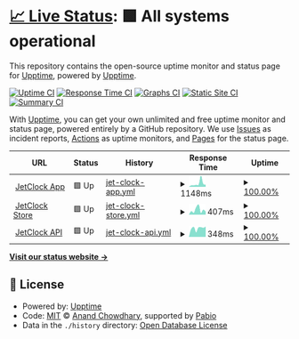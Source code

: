 # [📈 Live Status](https://status.jetclock.io): <!--live status--> **🟩 All systems operational**

This repository contains the open-source uptime monitor and status page for [Upptime](https://upptime.js.org), powered by [Upptime](https://github.com/upptime/upptime).

[![Uptime CI](https://github.com/oliverrees/jetclock-status/workflows/Uptime%20CI/badge.svg)](https://github.com/oliverrees/jetclock-status/actions?query=workflow%3A%22Uptime+CI%22)
[![Response Time CI](https://github.com/oliverrees/jetclock-status/workflows/Response%20Time%20CI/badge.svg)](https://github.com/oliverrees/jetclock-status/actions?query=workflow%3A%22Response+Time+CI%22)
[![Graphs CI](https://github.com/oliverrees/jetclock-status/workflows/Graphs%20CI/badge.svg)](https://github.com/oliverrees/jetclock-status/actions?query=workflow%3A%22Graphs+CI%22)
[![Static Site CI](https://github.com/oliverrees/jetclock-status/workflows/Static%20Site%20CI/badge.svg)](https://github.com/oliverrees/jetclock-status/actions?query=workflow%3A%22Static+Site+CI%22)
[![Summary CI](https://github.com/oliverrees/jetclock-status/workflows/Summary%20CI/badge.svg)](https://github.com/oliverrees/jetclock-status/actions?query=workflow%3A%22Summary+CI%22)

With [Upptime](https://upptime.js.org), you can get your own unlimited and free uptime monitor and status page, powered entirely by a GitHub repository. We use [Issues](https://github.com/upptime/upptime/issues) as incident reports, [Actions](https://github.com/oliverrees/jetclock-status/actions) as uptime monitors, and [Pages](https://status.jetclock.io) for the status page.

<!--start: status pages-->
<!-- This summary is generated by Upptime (https://github.com/upptime/upptime) -->
<!-- Do not edit this manually, your changes will be overwritten -->
<!-- prettier-ignore -->
| URL | Status | History | Response Time | Uptime |
| --- | ------ | ------- | ------------- | ------ |
| <img alt="" src="https://icons.duckduckgo.com/ip3/app.jetclock.io.ico" height="13"> [JetClock App](https://app.jetclock.io) | 🟩 Up | [jet-clock-app.yml](https://github.com/jetclock/jetclock-status/commits/HEAD/history/jet-clock-app.yml) | <details><summary><img alt="Response time graph" src="./graphs/jet-clock-app/response-time-week.png" height="20"> 1148ms</summary><br><a href="https://status.jetclock.io/history/jet-clock-app"><img alt="Response time 689" src="https://img.shields.io/endpoint?url=https%3A%2F%2Fraw.githubusercontent.com%2Fjetclock%2Fjetclock-status%2FHEAD%2Fapi%2Fjet-clock-app%2Fresponse-time.json"></a><br><a href="https://status.jetclock.io/history/jet-clock-app"><img alt="24-hour response time 713" src="https://img.shields.io/endpoint?url=https%3A%2F%2Fraw.githubusercontent.com%2Fjetclock%2Fjetclock-status%2FHEAD%2Fapi%2Fjet-clock-app%2Fresponse-time-day.json"></a><br><a href="https://status.jetclock.io/history/jet-clock-app"><img alt="7-day response time 1148" src="https://img.shields.io/endpoint?url=https%3A%2F%2Fraw.githubusercontent.com%2Fjetclock%2Fjetclock-status%2FHEAD%2Fapi%2Fjet-clock-app%2Fresponse-time-week.json"></a><br><a href="https://status.jetclock.io/history/jet-clock-app"><img alt="30-day response time 720" src="https://img.shields.io/endpoint?url=https%3A%2F%2Fraw.githubusercontent.com%2Fjetclock%2Fjetclock-status%2FHEAD%2Fapi%2Fjet-clock-app%2Fresponse-time-month.json"></a><br><a href="https://status.jetclock.io/history/jet-clock-app"><img alt="1-year response time 689" src="https://img.shields.io/endpoint?url=https%3A%2F%2Fraw.githubusercontent.com%2Fjetclock%2Fjetclock-status%2FHEAD%2Fapi%2Fjet-clock-app%2Fresponse-time-year.json"></a></details> | <details><summary><a href="https://status.jetclock.io/history/jet-clock-app">100.00%</a></summary><a href="https://status.jetclock.io/history/jet-clock-app"><img alt="All-time uptime 100.00%" src="https://img.shields.io/endpoint?url=https%3A%2F%2Fraw.githubusercontent.com%2Fjetclock%2Fjetclock-status%2FHEAD%2Fapi%2Fjet-clock-app%2Fuptime.json"></a><br><a href="https://status.jetclock.io/history/jet-clock-app"><img alt="24-hour uptime 100.00%" src="https://img.shields.io/endpoint?url=https%3A%2F%2Fraw.githubusercontent.com%2Fjetclock%2Fjetclock-status%2FHEAD%2Fapi%2Fjet-clock-app%2Fuptime-day.json"></a><br><a href="https://status.jetclock.io/history/jet-clock-app"><img alt="7-day uptime 100.00%" src="https://img.shields.io/endpoint?url=https%3A%2F%2Fraw.githubusercontent.com%2Fjetclock%2Fjetclock-status%2FHEAD%2Fapi%2Fjet-clock-app%2Fuptime-week.json"></a><br><a href="https://status.jetclock.io/history/jet-clock-app"><img alt="30-day uptime 100.00%" src="https://img.shields.io/endpoint?url=https%3A%2F%2Fraw.githubusercontent.com%2Fjetclock%2Fjetclock-status%2FHEAD%2Fapi%2Fjet-clock-app%2Fuptime-month.json"></a><br><a href="https://status.jetclock.io/history/jet-clock-app"><img alt="1-year uptime 100.00%" src="https://img.shields.io/endpoint?url=https%3A%2F%2Fraw.githubusercontent.com%2Fjetclock%2Fjetclock-status%2FHEAD%2Fapi%2Fjet-clock-app%2Fuptime-year.json"></a></details>
| <img alt="" src="https://icons.duckduckgo.com/ip3/jetclock.io.ico" height="13"> [JetClock Store](https://jetclock.io) | 🟩 Up | [jet-clock-store.yml](https://github.com/jetclock/jetclock-status/commits/HEAD/history/jet-clock-store.yml) | <details><summary><img alt="Response time graph" src="./graphs/jet-clock-store/response-time-week.png" height="20"> 407ms</summary><br><a href="https://status.jetclock.io/history/jet-clock-store"><img alt="Response time 399" src="https://img.shields.io/endpoint?url=https%3A%2F%2Fraw.githubusercontent.com%2Fjetclock%2Fjetclock-status%2FHEAD%2Fapi%2Fjet-clock-store%2Fresponse-time.json"></a><br><a href="https://status.jetclock.io/history/jet-clock-store"><img alt="24-hour response time 270" src="https://img.shields.io/endpoint?url=https%3A%2F%2Fraw.githubusercontent.com%2Fjetclock%2Fjetclock-status%2FHEAD%2Fapi%2Fjet-clock-store%2Fresponse-time-day.json"></a><br><a href="https://status.jetclock.io/history/jet-clock-store"><img alt="7-day response time 407" src="https://img.shields.io/endpoint?url=https%3A%2F%2Fraw.githubusercontent.com%2Fjetclock%2Fjetclock-status%2FHEAD%2Fapi%2Fjet-clock-store%2Fresponse-time-week.json"></a><br><a href="https://status.jetclock.io/history/jet-clock-store"><img alt="30-day response time 412" src="https://img.shields.io/endpoint?url=https%3A%2F%2Fraw.githubusercontent.com%2Fjetclock%2Fjetclock-status%2FHEAD%2Fapi%2Fjet-clock-store%2Fresponse-time-month.json"></a><br><a href="https://status.jetclock.io/history/jet-clock-store"><img alt="1-year response time 399" src="https://img.shields.io/endpoint?url=https%3A%2F%2Fraw.githubusercontent.com%2Fjetclock%2Fjetclock-status%2FHEAD%2Fapi%2Fjet-clock-store%2Fresponse-time-year.json"></a></details> | <details><summary><a href="https://status.jetclock.io/history/jet-clock-store">100.00%</a></summary><a href="https://status.jetclock.io/history/jet-clock-store"><img alt="All-time uptime 99.97%" src="https://img.shields.io/endpoint?url=https%3A%2F%2Fraw.githubusercontent.com%2Fjetclock%2Fjetclock-status%2FHEAD%2Fapi%2Fjet-clock-store%2Fuptime.json"></a><br><a href="https://status.jetclock.io/history/jet-clock-store"><img alt="24-hour uptime 100.00%" src="https://img.shields.io/endpoint?url=https%3A%2F%2Fraw.githubusercontent.com%2Fjetclock%2Fjetclock-status%2FHEAD%2Fapi%2Fjet-clock-store%2Fuptime-day.json"></a><br><a href="https://status.jetclock.io/history/jet-clock-store"><img alt="7-day uptime 100.00%" src="https://img.shields.io/endpoint?url=https%3A%2F%2Fraw.githubusercontent.com%2Fjetclock%2Fjetclock-status%2FHEAD%2Fapi%2Fjet-clock-store%2Fuptime-week.json"></a><br><a href="https://status.jetclock.io/history/jet-clock-store"><img alt="30-day uptime 99.95%" src="https://img.shields.io/endpoint?url=https%3A%2F%2Fraw.githubusercontent.com%2Fjetclock%2Fjetclock-status%2FHEAD%2Fapi%2Fjet-clock-store%2Fuptime-month.json"></a><br><a href="https://status.jetclock.io/history/jet-clock-store"><img alt="1-year uptime 99.97%" src="https://img.shields.io/endpoint?url=https%3A%2F%2Fraw.githubusercontent.com%2Fjetclock%2Fjetclock-status%2FHEAD%2Fapi%2Fjet-clock-store%2Fuptime-year.json"></a></details>
| <img alt="" src="https://icons.duckduckgo.com/ip3/api.jetclock.io.ico" height="13"> [JetClock API](https://api.jetclock.io) | 🟩 Up | [jet-clock-api.yml](https://github.com/jetclock/jetclock-status/commits/HEAD/history/jet-clock-api.yml) | <details><summary><img alt="Response time graph" src="./graphs/jet-clock-api/response-time-week.png" height="20"> 348ms</summary><br><a href="https://status.jetclock.io/history/jet-clock-api"><img alt="Response time 306" src="https://img.shields.io/endpoint?url=https%3A%2F%2Fraw.githubusercontent.com%2Fjetclock%2Fjetclock-status%2FHEAD%2Fapi%2Fjet-clock-api%2Fresponse-time.json"></a><br><a href="https://status.jetclock.io/history/jet-clock-api"><img alt="24-hour response time 411" src="https://img.shields.io/endpoint?url=https%3A%2F%2Fraw.githubusercontent.com%2Fjetclock%2Fjetclock-status%2FHEAD%2Fapi%2Fjet-clock-api%2Fresponse-time-day.json"></a><br><a href="https://status.jetclock.io/history/jet-clock-api"><img alt="7-day response time 348" src="https://img.shields.io/endpoint?url=https%3A%2F%2Fraw.githubusercontent.com%2Fjetclock%2Fjetclock-status%2FHEAD%2Fapi%2Fjet-clock-api%2Fresponse-time-week.json"></a><br><a href="https://status.jetclock.io/history/jet-clock-api"><img alt="30-day response time 304" src="https://img.shields.io/endpoint?url=https%3A%2F%2Fraw.githubusercontent.com%2Fjetclock%2Fjetclock-status%2FHEAD%2Fapi%2Fjet-clock-api%2Fresponse-time-month.json"></a><br><a href="https://status.jetclock.io/history/jet-clock-api"><img alt="1-year response time 306" src="https://img.shields.io/endpoint?url=https%3A%2F%2Fraw.githubusercontent.com%2Fjetclock%2Fjetclock-status%2FHEAD%2Fapi%2Fjet-clock-api%2Fresponse-time-year.json"></a></details> | <details><summary><a href="https://status.jetclock.io/history/jet-clock-api">100.00%</a></summary><a href="https://status.jetclock.io/history/jet-clock-api"><img alt="All-time uptime 99.96%" src="https://img.shields.io/endpoint?url=https%3A%2F%2Fraw.githubusercontent.com%2Fjetclock%2Fjetclock-status%2FHEAD%2Fapi%2Fjet-clock-api%2Fuptime.json"></a><br><a href="https://status.jetclock.io/history/jet-clock-api"><img alt="24-hour uptime 100.00%" src="https://img.shields.io/endpoint?url=https%3A%2F%2Fraw.githubusercontent.com%2Fjetclock%2Fjetclock-status%2FHEAD%2Fapi%2Fjet-clock-api%2Fuptime-day.json"></a><br><a href="https://status.jetclock.io/history/jet-clock-api"><img alt="7-day uptime 100.00%" src="https://img.shields.io/endpoint?url=https%3A%2F%2Fraw.githubusercontent.com%2Fjetclock%2Fjetclock-status%2FHEAD%2Fapi%2Fjet-clock-api%2Fuptime-week.json"></a><br><a href="https://status.jetclock.io/history/jet-clock-api"><img alt="30-day uptime 99.93%" src="https://img.shields.io/endpoint?url=https%3A%2F%2Fraw.githubusercontent.com%2Fjetclock%2Fjetclock-status%2FHEAD%2Fapi%2Fjet-clock-api%2Fuptime-month.json"></a><br><a href="https://status.jetclock.io/history/jet-clock-api"><img alt="1-year uptime 99.96%" src="https://img.shields.io/endpoint?url=https%3A%2F%2Fraw.githubusercontent.com%2Fjetclock%2Fjetclock-status%2FHEAD%2Fapi%2Fjet-clock-api%2Fuptime-year.json"></a></details>

<!--end: status pages-->

[**Visit our status website →**](https://status.jetclock.io)

## 📄 License

- Powered by: [Upptime](https://github.com/upptime/upptime)
- Code: [MIT](./LICENSE) © [Anand Chowdhary](https://anandchowdhary.com), supported by [Pabio](https://pabio.com)
- Data in the `./history` directory: [Open Database License](https://opendatacommons.org/licenses/odbl/1-0/)
